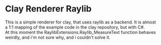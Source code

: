 ﻿# Clay Renderer Raylib

This is a simple renderer for clay, that uses raylib as a backend. It is almost a 1:1 mapping of the example code in the clay repository, but with C#.  
At this moment the RaylibExtensions.Raylib_MeasureText function behaves weirdly, and i'm not sure why, and i couldn't solve it.